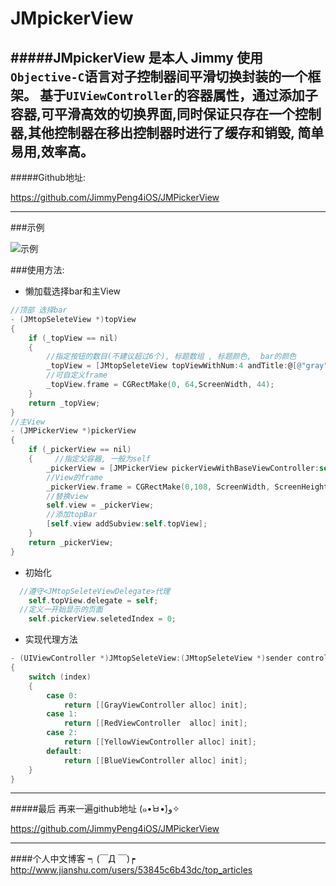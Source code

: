# JMpickerView
#####JMpickerView 是本人 Jimmy 使用`Objective-C`语言对子控制器间平滑切换封装的一个框架。 基于`UIViewController`的容器属性，通过添加子容器,可平滑高效的切换界面,同时保证只存在一个控制器,其他控制器在移出控制器时进行了缓存和销毁, 简单易用,效率高。 
---
#####Github地址:

<https://github.com/JimmyPeng4iOS/JMPickerView>

---
###示例

![示例](http://upload-images.jianshu.io/upload_images/1115674-a59526da457009aa.gif?imageMogr2/auto-orient/strip)

###使用方法:

* 懒加载选择bar和主View

```objective-c
//顶部 选择bar
- (JMtopSeleteView *)topView
{
    if (_topView == nil)
    {
        //指定按钮的数目(不建议超过6个), 标题数组 , 标题颜色,  bar的颜色
        _topView = [JMtopSeleteView topViewWithNum:4 andTitle:@[@"gray",@"red",@"yellow",@"blue"] titleColor:[UIColor orangeColor] barColor:[UIColor whiteColor]];
        //可自定义frame
        _topView.frame = CGRectMake(0, 64,ScreenWidth, 44);
    }
    return _topView;
}
//主View
- (JMPickerView *)pickerView
{
    if (_pickerView == nil)
    {     //指定父容器, 一般为self
        _pickerView = [JMPickerView pickerViewWithBaseViewController:self];
        //View的frame
        _pickerView.frame = CGRectMake(0,108, ScreenWidth, ScreenHeight-108);
        //替换view
        self.view = _pickerView;
        //添加topBar
        [self.view addSubview:self.topView];
    }
    return _pickerView;
}
```

* 初始化

```objective-c
  //遵守<JMtopSeleteViewDelegate>代理
    self.topView.delegate = self;
  //定义一开始显示的页面
    self.pickerView.seletedIndex = 0;
```

* 实现代理方法

```objective-c
- (UIViewController *)JMtopSeleteView:(JMtopSeleteView *)sender controllerAt:(NSInteger)index
{
    switch (index)
    {
        case 0:
            return [[GrayViewController alloc] init];
        case 1:
            return [[RedViewController  alloc] init];
        case 2:
            return [[YellowViewController alloc] init];
        default:
            return [[BlueViewController alloc] init];
    }
}
```

---
#####最后 再来一遍github地址 (๑•̀ㅂ•́)و✧

<https://github.com/JimmyPeng4iOS/JMPickerView>

---
####个人中文博客 ┑(￣Д ￣)┍
<http://www.jianshu.com/users/53845c6b43dc/top_articles>
